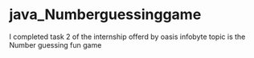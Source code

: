 # java_Numberguessinggame
I completed task 2 of the internship offerd by oasis infobyte topic is the Number guessing fun game
